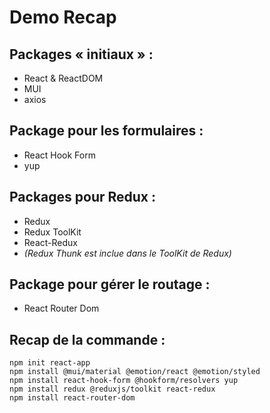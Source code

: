 # Demo Recap 

## Packages « initiaux » :
- React & ReactDOM
- MUI
- axios

## Package pour les formulaires : 
- React Hook Form
- yup

## Packages pour Redux :
- Redux
- Redux ToolKit
- React-Redux 
- *(Redux Thunk est inclue dans le ToolKit de Redux)*

## Package pour gérer le routage :
- React Router Dom

## Recap de la commande :
```
npm init react-app
npm install @mui/material @emotion/react @emotion/styled
npm install react-hook-form @hookform/resolvers yup
npm install redux @reduxjs/toolkit react-redux
npm install react-router-dom
```